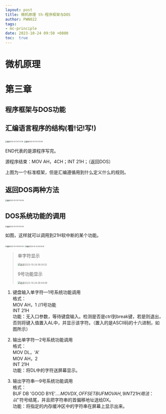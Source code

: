 ```yaml
---
layout: post
title: 微机原理 th-程序框架与DOS
author: PWN022
tags:
- mc-principle
date: 2023-10-24 09:50 +0800
toc:  true
---
```


# 微机原理

# 第三章

## 程序框架与DOS功能

## 汇编语言程序的结构(看!记!写!)

<img src="https://cdn.jsdelivr.net/gh/PWN022/POFMC/my_screenshot/%E6%88%AA%E5%B1%8F2023-10-19%2017.21.18.png" alt="截屏2023-10-19 17.21.18" style="zoom:33%;" />

<img src="https://cdn.jsdelivr.net/gh/PWN022/POFMC/my_screenshot/%E6%88%AA%E5%B1%8F2023-10-19%2017.25.08.png" alt="截屏2023-10-19 17.25.08" style="zoom:33%;" />

END代表的是源程序写完。

源程序结束：MOV AH，4CH；INT 21H；（返回DOS）

上图为一个标准框架，但是汇编遵循用到什么定义什么的规则。

## 返回DOS两种方法

<img src="https://cdn.jsdelivr.net/gh/PWN022/POFMC/my_screenshot/%E6%88%AA%E5%B1%8F2023-10-19%2017.43.36.png" alt="截屏2023-10-19 17.43.36" style="zoom:33%;" />

## DOS系统功能的调用

<img src="https://cdn.jsdelivr.net/gh/PWN022/POFMC/my_screenshot/%E6%88%AA%E5%B1%8F2023-10-19%2017.53.59.png" alt="截屏2023-10-19 17.53.59" style="zoom:33%;" />

如图，这样就可以调用到21H软中断的某个功能。

<img src="https://cdn.jsdelivr.net/gh/PWN022/POFMC/my_screenshot/%E6%88%AA%E5%B1%8F2023-10-19%2018.01.54.png" alt="截屏2023-10-19 18.01.54" style="zoom:33%;" />

<img src="https://cdn.jsdelivr.net/gh/PWN022/POFMC/my_screenshot/%E6%88%AA%E5%B1%8F2023-10-23%2009.30.59.png" alt="截屏2023-10-23 09.30.59" style="zoom:33%;" />

> 单字符显示
>
> <img src="https://cdn.jsdelivr.net/gh/PWN022/POFMC/my_screenshot/%E6%88%AA%E5%B1%8F2023-10-24%2009.34.52.png" alt="截屏2023-10-24 09.34.52" style="zoom: 50%;" />
>
> 9号功能显示
>
> <img src="https://cdn.jsdelivr.net/gh/PWN022/POFMC/my_screenshot/%E6%88%AA%E5%B1%8F2023-10-24%2009.44.09.png" alt="截屏2023-10-24 09.44.09" style="zoom: 50%;" />



1. 键盘输入单字符—1号系统功能调用  
   格式：  
   MOV AH，1	//1号功能  
   INT 21H  
   功能：无入口参数，等待键盘输入。检测是否是ctrl到break键，若是则退出，否则将键入值置入AL中，并显示该字符。（置入的是ASCII码的十六进制，如图所示）
2. 输出单字符—2号系统功能调用  
   格式：  
   MOV DL，'A'  
   MOV AH，2  
   INT 21H  
   功能：将DL中的字符送屏幕显示。

3. 输出字符串—9号系统功能调用  
   格式：  
   BUF DB 'GOOD BYE$'. 
   ...  
   MOV DX,OFFSET BUF  
   MOV AH,9  
   INT 21H  
   用法：以'$'符号结尾，并且把字符串的首偏移地址送给DX。  
   功能：将指定的内存缓冲区中的字符串在屏幕上显示出来。  
